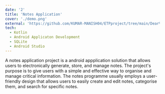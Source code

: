 ```yaml
---
date: '2'
title: 'Notes Application'
cover: './demo.png'
external: 'https://github.com/KUMAR-MANISH04/ETPproject/tree/main/Dear%20Diary'
tech:
  - Kotlin
  - Android Applicaton Development
  - SQLite
  - Android Studio
---
```


A notes application project is a android appplication solution that allows users to electronically generate, store, and manage notes. The project's purpose is to give users with a simple and effective way to organise and manage critical information. The notes programme usually employs a user-friendly design that allows users to easily create and edit notes, categorise them, and search for specific notes.
